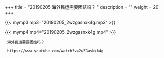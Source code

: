 +++
title = "20190205  海外民运需要团结吗？ "
description = ""
weight = 20
+++

{{< mymp3 mp3="20190205_2wzgasnxk4g.mp3" >}}

{{< mymp4 mp4="20190205_2wzgasnxk4g.mp4" >}}

     海外民运需要团结吗？ 
     
     https://www.youtube.com/watch?v=2wZGasNxk4g 
